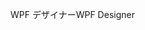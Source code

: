 <span data-ttu-id="c410e-101">WPF デザイナー</span><span class="sxs-lookup"><span data-stu-id="c410e-101">WPF Designer</span></span>